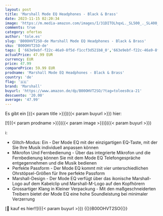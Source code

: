 ```yaml
---
layout: post
title: 'Marshall Mode EQ Headphones - Black & Brass'
date: 2023-11-15 02:20:34
image: 'https://m.media-amazon.com/images/I/31DITOLhqxL._SL500_._SL400_.jpg'
comments: true
category: ofertas
author: 'tole.es'
slug: 'B00OHVT2SO-de Marshall Mode EQ Headphones - Black & Brass'
sku: 'B00OHVT2SO-de'
tags: [ '663e9ebf-f22c-46a9-8f5d-f1ccf3d521b8_0','663e9ebf-f22c-46a9-8f5d-f1ccf3d521b8_3501','663e9ebf-f22c-46a9-8f5d-f1ccf3d521b8_401','663e9ebf-f22c-46a9-8f5d-f1ccf3d521b8_4501','Amazon Business | IT-Produkte','Amazon Business | Preise exklusiv für Unternehmen','Arborist Merchandising Root','Bis zu 58% reduziert: Marshall Kopfhörer','DE_PN_BOW_ASINS_per_Category - HARD1: Auto+BISS+Camera+Elect+Furniture+Home+Kitchen+Garden','Elektronik & Foto','Kopfhörer','Kopfhörer & Zubehör','Kunden-Favoriten: Home Entertainment','Kunden-Favoriten: Technische Produkte','Populare Produkte für Türkei','Self Service','Special Features Stores','Stores','e26659c6-d1cd-45cb-800b-2f9b432b8572_0','e26659c6-d1cd-45cb-800b-2f9b432b8572_8201','e26659c6-d1cd-45cb-800b-2f9b432b8572_9301','e26659c6-d1cd-45cb-800b-2f9b432b8572_9901','marshall','🇩🇪', ]
actualPrice: 47.99 EUR
currency: EUR
price: 47.99
comparePrice: 59.99 EUR
prodname: 'Marshall Mode EQ Headphones - Black & Brass'
country: 'de'
flag: '🇩🇪'
brand: 'Marshall'
buyurl: 'https://www.amazon.de/dp/B00OHVT2SO/?tag=tolees0ca-21'
descuento: '20.00'
average: '47.99'
---
```


Es gibt ein [{{< param title >}}]({{< param buyurl >}}) hier:

[![{{< param prodname >}}]({{< param image >}})]({{< param buyurl >}})

ℹ️:

- Glitch-Modus: Ein - Der Mode EQ mit der einzigartigen EQ-Taste, mit der Sie Ihre Musik individuell anpassen können
- Mikrofon Und Fernbedienung - Über das integrierte Mikrofon und die Fernbedienung können Sie mit dem Mode EQ Telefongespräche entgegennehmen und die Musik bedienen
- Perfekte Passform - Der Mode EQ kommt mit vier unterschiedlichen Ohrstöpsel-Größen für Ihre perfekte Passform
- Marshall-Design - Der Mode EQ verfügt über das ikonische Marshall-Logo auf dem Kabelclip und Marshall-M-Logo auf den Kopfhörern
- Grossartiger Klang in Kleiner Verpackung - Mit den maßgeschneiderten Treibern bietet der Mode EQ eine hohe Soundleistung bei minimaler Verzerrung

[🛒 kauf es hier!!]({{< param buyurl >}})
{{<world>}}B00OHVT2SO{{</world>}}
